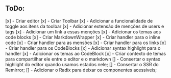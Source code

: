 ## ToDo:
[x] - Criar editor
[x] - Criar Toolbar
[x] - Adicionar a funcionalidade de toggle aos itens da toolbar
[x] - Adicionar extensão de menções de users e tags
[x] - Adicionar um link a essas menções
[x] - Adicionar os temas aos code blocks
[x] - Criar MarkdownWrapper
[x] - Criar handler para o inline code
[x] - Criar handler para as mensões
[x] - Criar handler para os links
[x] - Criar handler para os CodeBlocks
  [x] - Adicionar syntax highlight para o handler
  [x] - Adicionar os temas ao CodeBlock
[x] - Criar contexto de temas para compartilhar ele entre o editor e o markdown
[] - Consertar o syntax highlight do editor quando usamos estados nele;
[] - Consertar o SSR do Remirror;
[] - Adicionar o Radix para deixar os componentes acessiveis;
